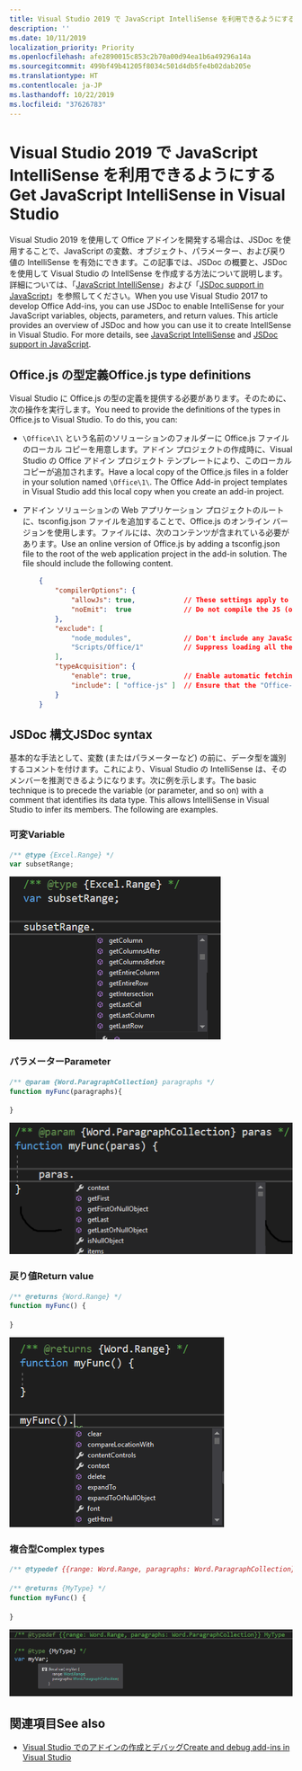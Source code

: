 ```yaml
---
title: Visual Studio 2019 で JavaScript IntelliSense を利用できるようにする
description: ''
ms.date: 10/11/2019
localization_priority: Priority
ms.openlocfilehash: afe2890015c853c2b70a00d94ea1b6a49296a14a
ms.sourcegitcommit: 499bf49b41205f8034c501d4db5fe4b02dab205e
ms.translationtype: HT
ms.contentlocale: ja-JP
ms.lasthandoff: 10/22/2019
ms.locfileid: "37626783"
---
```

# <a name="get-javascript-intellisense-in-visual-studio-2019"></a><span data-ttu-id="3f6c6-102">Visual Studio 2019 で JavaScript IntelliSense を利用できるようにする</span><span class="sxs-lookup"><span data-stu-id="3f6c6-102">Get JavaScript IntelliSense in Visual Studio</span></span>

<span data-ttu-id="3f6c6-p101">Visual Studio 2019 を使用して Office アドインを開発する場合は、JSDoc を使用することで、JavaScript の変数、オブジェクト、パラメーター、および戻り値の IntelliSense を有効にできます。この記事では、JSDoc の概要と、JSDoc を使用して Visual Studio の IntellSense を作成する方法について説明します。詳細については、「[JavaScript IntelliSense](/visualstudio/ide/javascript-intellisense)」および「[JSDoc support in JavaScript](https://github.com/Microsoft/TypeScript/wiki/JsDoc-support-in-JavaScript)」を参照してください。</span><span class="sxs-lookup"><span data-stu-id="3f6c6-p101">When you use Visual Studio 2017 to develop Office Add-ins, you can use JSDoc to enable IntelliSense for your JavaScript variables, objects, parameters, and return values. This article provides an overview of JSDoc and how you can use it to create IntellSense in Visual Studio. For more details, see [JavaScript IntelliSense](/visualstudio/ide/javascript-intellisense) and [JSDoc support in JavaScript](https://github.com/Microsoft/TypeScript/wiki/JsDoc-support-in-JavaScript).</span></span> 

## <a name="officejs-type-definitions"></a><span data-ttu-id="3f6c6-106">Office.js の型定義</span><span class="sxs-lookup"><span data-stu-id="3f6c6-106">Office.js type definitions</span></span>

<span data-ttu-id="3f6c6-p102">Visual Studio に Office.js の型の定義を提供する必要があります。そのために、次の操作を実行します。</span><span class="sxs-lookup"><span data-stu-id="3f6c6-p102">You need to provide the definitions of the types in Office.js to Visual Studio. To do this, you can:</span></span>

- <span data-ttu-id="3f6c6-p103">`\Office\1\` という名前のソリューションのフォルダーに Office.js ファイルのローカル コピーを用意します。アドイン プロジェクトの作成時に、Visual Studio の Office アドイン プロジェクト テンプレートにより、このローカル コピーが追加されます。</span><span class="sxs-lookup"><span data-stu-id="3f6c6-p103">Have a local copy of the Office.js files in a folder in your solution named `\Office\1\`. The Office Add-in project templates in Visual Studio add this local copy when you create an add-in project.</span></span> 
- <span data-ttu-id="3f6c6-p104">アドイン ソリューションの Web アプリケーション プロジェクトのルートに、tsconfig.json ファイルを追加することで、Office.js のオンライン バージョンを使用します。ファイルには、次のコンテンツが含まれている必要があります。</span><span class="sxs-lookup"><span data-stu-id="3f6c6-p104">Use an online version of Office.js by adding a tsconfig.json file to the root of the web application project in the add-in solution. The file should include the following content.</span></span>

    ```json
        {
            "compilerOptions": {
                "allowJs": true,            // These settings apply to JavaScript files also.
                "noEmit":  true             // Do not compile the JS (or TS) files in this project.
            },
            "exclude": [
                "node_modules",             // Don't include any JavaScript found under "node_modules".
                "Scripts/Office/1"          // Suppress loading all the JavaScript files from the Office NuGet package.
            ],
            "typeAcquisition": {
                "enable": true,             // Enable automatic fetching of type definitions for detected JavaScript libraries.
                "include": [ "office-js" ]  // Ensure that the "Office-js" type definition is fetched.
            }
        }
    ```

## <a name="jsdoc-syntax"></a><span data-ttu-id="3f6c6-113">JSDoc 構文</span><span class="sxs-lookup"><span data-stu-id="3f6c6-113">JSDoc syntax</span></span>

<span data-ttu-id="3f6c6-p105">基本的な手法として、変数 (またはパラメーターなど) の前に、データ型を識別するコメントを付けます。これにより、Visual Studio の IntelliSense は、そのメンバーを推測できるようになります。次に例を示します。</span><span class="sxs-lookup"><span data-stu-id="3f6c6-p105">The basic technique is to precede the variable (or parameter, and so on) with a comment that identifies its data type. This allows IntelliSense in Visual Studio to infer its members. The following are examples.</span></span>

### <a name="variable"></a><span data-ttu-id="3f6c6-117">可変</span><span class="sxs-lookup"><span data-stu-id="3f6c6-117">Variable</span></span>

```js
/** @type {Excel.Range} */
var subsetRange;
```
![変数の IntelliSense](../images/intellisense-vs17-var.png)

### <a name="parameter"></a><span data-ttu-id="3f6c6-119">パラメーター</span><span class="sxs-lookup"><span data-stu-id="3f6c6-119">Parameter</span></span>

```js
/** @param {Word.ParagraphCollection} paragraphs */
function myFunc(paragraphs){

}
```
![パラメーターの IntelliSense](../images/intellisense-vs17-param.png)

### <a name="return-value"></a><span data-ttu-id="3f6c6-121">戻り値</span><span class="sxs-lookup"><span data-stu-id="3f6c6-121">Return value</span></span>

```js
/** @returns {Word.Range} */
function myFunc() {

}
```
![戻り値の IntelliSense](../images/intellisense-vs17-return.png)

### <a name="complex-types"></a><span data-ttu-id="3f6c6-123">複合型</span><span class="sxs-lookup"><span data-stu-id="3f6c6-123">Complex types</span></span>

```js
/** @typedef {{range: Word.Range, paragraphs: Word.ParagraphCollection}} MyType

/** @returns {MyType} */
function myFunc() {

}
```
![複合型の IntelliSense](../images/intellisense-vs17-complex-type.png)

## <a name="see-also"></a><span data-ttu-id="3f6c6-125">関連項目</span><span class="sxs-lookup"><span data-stu-id="3f6c6-125">See also</span></span>

- [<span data-ttu-id="3f6c6-126">Visual Studio でのアドインの作成とデバッグ</span><span class="sxs-lookup"><span data-stu-id="3f6c6-126">Create and debug add-ins in Visual Studio</span></span>](create-and-debug-office-add-ins-in-visual-studio.md)
